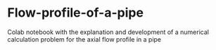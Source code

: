 # Flow-profile-of-a-pipe
Colab notebook with the explanation and development of a numerical calculation problem for the axial flow profile in a pipe
